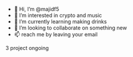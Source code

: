 - 👋 Hi, I’m @majidf5
- 👀 I’m interested in crypto and music
- 🌱 I’m currently learning making drinks
- 💞️ I’m looking to collaborate on something new
- 📫 reach me by leaving your email

<!---
majidf5/majidf5 is a ✨ special ✨ repository because its `README.md` (this file) appears on your GitHub profile.
You can click the Preview link to take a look at your changes.
--->
3 project ongoing
